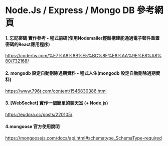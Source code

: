 # Node.Js / Express / Mongo DB 參考網頁

#### 1. 忘記密碼 實作參考 - 程式前研(使用Nodemailer輕鬆構建能通過電子郵件重置密碼的React應用程序)
https://codertw.com/%E7%A8%8B%E5%BC%8F%E8%AA%9E%E8%A8%80/732168/

#### 2. mongodb 設定自動刪除過期資料 - 程式人生(mongodb 設定自動刪除過期資料)
https://www.796t.com/content/1546830386.html

#### 3. [WebSocket] 實作一個簡單的聊天室 (+ Node.js)
https://eudora.cc/posts/220105/

#### 4.mongoose 官方使用說明
https://mongoosejs.com/docs/api.html#schematype_SchemaType-required
